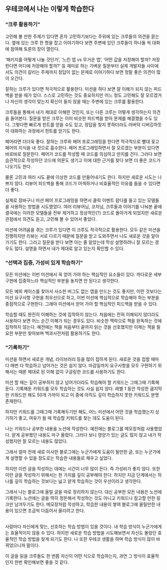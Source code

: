 ## 우테코에서 나는 이렇게 학습한다

### “크루 활용하기”

고민해 볼 만한 주제가 있다면 혼자 고민하기보다는 주위에 있는 크루들의 의견을 묻는다. 옆에 있는 크루 한 명을 잡고 이야기하다 보면 주변에 있던 크루들이 하나둘 씩 대화에 참여해 토론의 장이 열린다. 

‘패키지를 어떻게 나눌 것인가’, ‘느린 앱 vs 무거운 앱’, ‘어떤 값을 저장해야 할까? 저장한다면 어디에 저장해야 할까?’ 등 재미로 하는 가벼운 질문부터 실제 개발자들 사이에서도 의견이 갈리는 주제까지 정답이 없는 문제로 이야기하다 보면 정말 좋은 의견이 많이 오간다.

잘하는 크루가 있다면 적극적으로 활용한다. 미션을 하다 보면 잘 이해가 되지 않는 피드백을 받을 때가 있다. 스스로 고민하는 것도 중요하지만 어느 정도 고민해도 잘 모르겠거나 자신의 생각이 맞는지 확신이 들지 않을 때는 주변에 있는 크루를 활용한다. 

크루들을 통해서 내가 제대로 이해한 것인지, 또는 다른 크루는 어떻게 생각하는지 의견을 들어본다. 질문을 받은 크루는 이미 비슷한 피드백을 받아 문제를 해결했을 수도 있다. 그렇다면 빠르게 힌트를 얻을 수도 있고, 정답을 찾지 못하더라도 러버덕 디버깅하듯이 대화하는 과정에서 힌트를 얻기도 한다. 

페어라면 더더욱 좋다. 잘하는 크루와 페어 프로그래밍을 한다면 적극적으로 빨대 꽂고 페어의 지식을 내 것으로 흡수한다. 페어 프로그래밍하면서 잘 모르겠는 부분이 있다면 바로바로 질문한다. 페어가 코드를 작성할 때 코드를 의심하고 딴지를 건다. 그러다 보면 습관적으로 작성하던 코드에 의문도 생기고 이에 대한 근거를 찾다 보면 더 좋은 코드가 나오기도 한다. 

물론 고민과 여러 시도 끝에 이상한 코드를 만들어내기도 한다. 하지만 새로운 시도는 나쁘지 않다. 리뷰어 피드백을 통해 코드가 어색하거나 비효율적인 이유를 들을 수 있다면 더 좋다. 

실제로 장바구니 미션 페어 프로그래밍을 하면서 클릭 이벤트 람다를 들고 있는 모델들을 사용하는 방법을 시도했었다. 여러 리뷰어님, 코치님, 크루들과 이야기를 나눠본 끝에 결국에는 이러한 모델들을 전부 제거하고 정상적인(?) 코드로 돌아가게 되었지만 새로운 관점에서 의견도 듣고, 고민해 볼 수 있어서 좋았다.

미션에 어려움을 겪는 크루가 있다면 이 크루도 적극적으로 활용한다. 모두 같은 미션을 진행하지만 리뷰는 서로 다르기 때문에 질문을 받고 도와주면서 나도 새로운 것을 알아가기도 한다. 그리고 질문을 받다 보면 아는 줄 알았는데 막상 설명하려니 잘 모르는 경우도 많다. 설명을 하면서 내가 제대로 알고 있는지 확인할 수 있다. 

### “선택과 집중, 가성비 있게 학습하기”

모든 미션에는 이번 미션에서 꼭 얻어 가야 하는 핵심적인 요소들이 있다. 까다로운 세부 구현에 집중하느라 핵심적인 부분을 놓치면 안 된다고 생각한다. 

모든 예외 케이스를 찾아서 사소한 버그도 없는 앱을 만드는 것도 좋지만, 이런 것보다는 미션 요구사항 구현을 최우선으로 하고, 이번 미션에 핵심적으로 학습해야 하는 부분을 중점적으로 구현한다. 그래야 미션에서 얻어 가야 할 핵심적인 피드백을 받을 수 있다. 

학습할 때도 완전히 이해하는 것에 집착하지 않는다. 처음에는 전혀 이해되지 않더라도 사용하다 보면 어느 순간 이해가 되는 경우도 있다. 비슷한 맥락으로 책을 완독하는 것에 집착하지 않는다. 예전에는 책을 처음부터 끝까지 읽는 것을 선호했지만 이제는 책을 필요한 부분만 찾아보며 백과사전처럼 활용하기도 한다.

### “기록하기”

미션을 하면서 새로운 개념, 라이브러리 등을 많이 접하게 된다. 새로운 것을 접할 때마다 매번 다 학습하고 넘어가는 것은 쉽지 않다. 마감일까지 요구사항을 모두 구현하기 위해서는 때론 제대로 된 이해 없이 구글링한 코드를 사용하기도 한다. 

미션 할 때는 깊이 공부하지 않고 넘어가더라도 학습해야 할 키워드는 그때그때 기록해둔다. 기록해둔 키워드를 모두 학습하는 것도 사실 쉽지 않다. 레벨 1 동안 작성한 큼지막한 키워드만 해도 50개 가까이 되고 이 중에 아직도 깊이 학습하지 못한 키워드도 분명 존재한다. 

하지만 키워드를 그때그때 기록해두기만 해도, 어느 미션에서 어떤 것을 학습했는지 상기하기 좋고, 여유가 될 때 학습할 키워드를 찾는 데도 도움이 된다. 

나는 키워드나 공부한 내용을 노션에 작성한다. 예전에는 블로그를 메모장처럼 사용했었다. 얕게 공부했던 내용도 마구 올렸다. 그러다 보니 영양가 있는 글도 많지 않고 내가 작성했지만 잘 모르는 내용도 많았다. 

그래서 얼마 전에 새로 이사한 블로그에는 누군가에게 도움이 될만한 글, 또는 누군가에게 설명할 수 있을 정도로는 학습한 내용들로 채우고 싶었다. 

하지만 이런 글을 작성하는 데에는 시간이 너무 많이 든다. 즉 가성비가 좋지 않다. 또한 이런 글을 작성하기 위해서는 한 가지를 깊이 공부해야 한다. 하지만 지금 단계에서는 하나를 깊이 학습하는 것보다는 넓고 얕게 학습하는 것이 우선이라고 생각한다. 

그래서 나는 블로그에 올릴 글을 따로 정리하지 않는다. 대신 공부한 모든 내용은 노션에 기록한다. 노션에는 글을 딱히 정돈해서 작성하는 것도 아니고 키워드나 참고할 만한 링크만 남겨두기도 한다. 메모장처럼 작성하고, 학습한 내용이 쌓여 블로그에 올릴만한 내용이 있으면 조금씩 다듬어서 올리려고 한다.

<br>
사람마다 자신에게 맞는, 선호하는 학습 방법이 있을 것이다. 내 학습 방식이 누군가에게는 효율적이지 않을 수 있다. 하지만 새로운 학습 방법을 시도해보면서 자신도 몰랐던 효율적인 학습 방법을 찾게 되기도 한다. 나 또한 우테코 생활을 하며 학습 방식이 많이 바뀌었으니까 말이다. 

이 글을 읽을 크루들도 한 번쯤 자신이 어떤 식으로 학습하는지, 과연 그 방식이 효율적인지 한번 확인해보면 좋을 것 같다.
